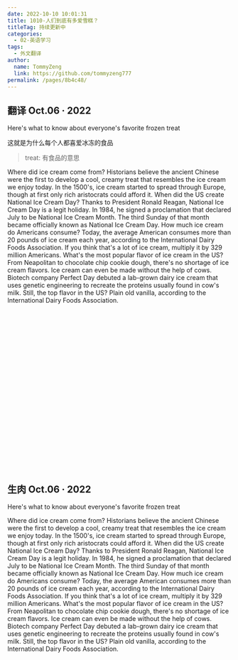 ```yaml
---
date: 2022-10-10 10:01:31
title: 1010-人们到底有多爱雪糕？
titleTag: 持续更新中
categories: 
  - 02-英语学习
tags: 
  - 外文翻译
author: 
  name: TommyZeng
  link: https://github.com/tommyzeng777
permalink: /pages/8b4c48/
---
```




## 翻译 Oct.06 · 2022

Here's what to know about everyone's favorite frozen treat

这就是为什么每个人都喜爱冰冻的食品

>treat: 有食品的意思<!-- more -->

Where did ice cream come from?
Historians believe the ancient Chinese were the first to develop a cool, creamy treat that resembles the ice cream we enjoy today. In the 1500's, ice cream started to spread through Europe, though at first only rich aristocrats could afford it.
When did the US create National Ice Cream Day?
Thanks to President Ronald Reagan, National Ice Cream Day is a legit holiday.
In 1984, he signed a proclamation that declared July to be National Ice Cream Month. The third Sunday of that month became officially known as National Ice Cream Day.
How much ice cream do Americans consume?
Today, the average American consumes more than 20 pounds of ice cream each year, according to the International Dairy Foods Association.
If you think that's a lot of ice cream, multiply it by 329 million Americans.
What's the most popular flavor of ice cream in the US?
From Neapolitan to chocolate chip cookie dough, there's no shortage of ice cream flavors.
Ice cream can even be made without the help of cows. Biotech company Perfect Day debuted a lab-grown dairy ice cream that uses genetic engineering to recreate the proteins usually found in cow's milk.
Still, the top flavor in the US? Plain old vanilla, according to the International Dairy Foods Association.

<br><br><br><br><br><br><br><br><br><br><br><br><br><br><br><br><br><br><br><br><br>


## 生肉 Oct.06 · 2022

Here's what to know about everyone's favorite frozen treat

Where did ice cream come from?
Historians believe the ancient Chinese were the first to develop a cool, creamy treat that resembles the ice cream we enjoy today. In the 1500's, ice cream started to spread through Europe, though at first only rich aristocrats could afford it.
When did the US create National Ice Cream Day?
Thanks to President Ronald Reagan, National Ice Cream Day is a legit holiday.
In 1984, he signed a proclamation that declared July to be National Ice Cream Month. The third Sunday of that month became officially known as National Ice Cream Day.
How much ice cream do Americans consume?
Today, the average American consumes more than 20 pounds of ice cream each year, according to the International Dairy Foods Association.
If you think that's a lot of ice cream, multiply it by 329 million Americans.
What's the most popular flavor of ice cream in the US?
From Neapolitan to chocolate chip cookie dough, there's no shortage of ice cream flavors.
Ice cream can even be made without the help of cows. Biotech company Perfect Day debuted a lab-grown dairy ice cream that uses genetic engineering to recreate the proteins usually found in cow's milk.
Still, the top flavor in the US? Plain old vanilla, according to the International Dairy Foods Association.
